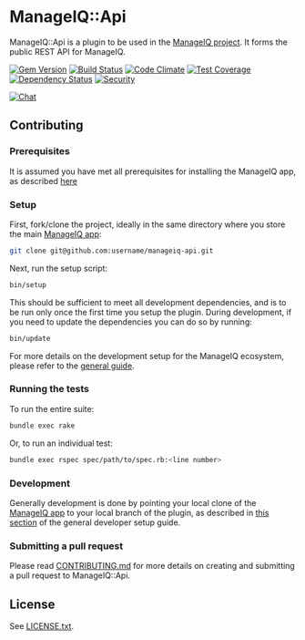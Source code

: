 # ManageIQ::Api

ManageIQ::Api is a plugin to be used in the [ManageIQ project][ManageIQ]. It forms
the public REST API for ManageIQ.

[![Gem Version](https://badge.fury.io/rb/manageiq-api.svg)](http://badge.fury.io/rb/manageiq-api)
[![Build Status](https://travis-ci.org/ManageIQ/manageiq-api.svg?branch=ivanchuk)](https://travis-ci.org/ManageIQ/manageiq-api)
[![Code Climate](https://codeclimate.com/github/ManageIQ/manageiq-api.svg)](https://codeclimate.com/github/ManageIQ/manageiq-api)
[![Test Coverage](https://codeclimate.com/github/ManageIQ/manageiq-api/badges/coverage.svg)](https://codeclimate.com/github/ManageIQ/manageiq-api/coverage)
[![Dependency Status](https://gemnasium.com/ManageIQ/manageiq-api.svg)](https://gemnasium.com/ManageIQ/manageiq-api)
[![Security](https://hakiri.io/github/ManageIQ/manageiq-api/ivanchuk.svg)](https://hakiri.io/github/ManageIQ/manageiq-api/ivanchuk)

[![Chat](https://badges.gitter.im/Join%20Chat.svg)](https://gitter.im/ManageIQ/api?utm_source=badge&utm_medium=badge&utm_campaign=pr-badge&utm_content=badge)

## Contributing

### Prerequisites

It is assumed you have met all prerequisites for installing the
ManageIQ app, as described
[here](https://github.com/ManageIQ/guides/blob/master/developer_setup.md)

### Setup

First, fork/clone the project, ideally in the same directory where you
store the main [ManageIQ app][ManageIQ]:

```bash
git clone git@github.com:username/manageiq-api.git
```

Next, run the setup script:

```bash
bin/setup
```

This should be sufficient to meet all development dependencies, and is
to be run only once the first time you setup the plugin. During
development, if you need to update the dependencies you can do so by
running:

```bash
bin/update
```

For more details on the development setup for the ManageIQ ecosystem,
please refer to the [general guide][plugin guide].


### Running the tests

To run the entire suite:

```bash
bundle exec rake
```

Or, to run an individual test:

```bash
bundle exec rspec spec/path/to/spec.rb:<line number>
```

### Development

Generally development is done by pointing your local clone of the
[ManageIQ app][ManageIQ] to your local branch of the plugin, as
described in [this section][local gem guide] of the general developer
setup guide.

### Submitting a pull request

Please read [CONTRIBUTING.md](/CONTRIBUTING.md) for more details on
creating and submitting a pull request to ManageIQ::Api.

## License

See [LICENSE.txt](/LICENSE.txt).


[ManageIQ]: https://github.com/ManageIQ/manageiq
[plugin guide]: https://github.com/ManageIQ/guides/blob/master/developer_setup/plugins.md
[local gem guide]: https://github.com/ManageIQ/guides/blob/master/developer_setup/plugins.md#dependency-on-a-local-gem
